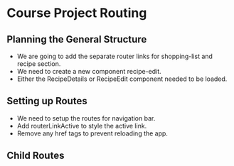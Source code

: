 # Course Project Routing

## Planning the General Structure

* We are going to add the separate router links for shopping-list and recipe section.
* We need to create a new component recipe-edit.
* Either the RecipeDetails or RecipeEdit component needed to be loaded.

## Setting up Routes

* We need to setup the routes for navigation bar.
* Add routerLinkActive to style the active link.
* Remove any href tags to prevent reloading the app.

## Child Routes
